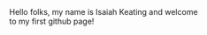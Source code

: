 
<html>


<body>
Hello folks, my name is Isaiah Keating and welcome<br>to my first github page!
</body>


</html>
